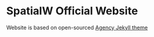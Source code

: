 # SpatialW Official Website
Website is based on open-sourced [Agency Jekyll theme](https://github.com/y7kim/agency-jekyll-theme)
